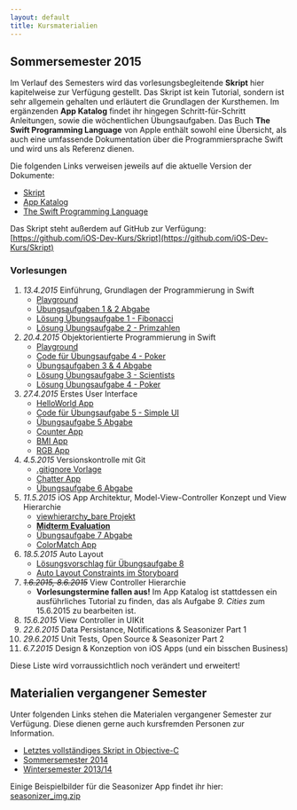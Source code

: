 ```yaml
---
layout: default
title: Kursmaterialien
---
```


## Sommersemester 2015

Im Verlauf des Semesters wird das vorlesungsbegleitende **Skript** hier kapitelweise zur Verfügung gestellt. Das Skript ist kein Tutorial, sondern ist sehr allgemein gehalten und erläutert die Grundlagen der Kursthemen. Im ergänzenden **App Katalog** findet ihr hingegen Schritt-für-Schritt Anleitungen, sowie die wöchentlichen Übungsaufgaben. Das Buch **The Swift Programming Language** von Apple enthält sowohl eine Übersicht, als auch eine umfassende Dokumentation über die Programmiersprache Swift und wird uns als Referenz dienen.

Die folgenden Links verweisen jeweils auf die aktuelle Version der Dokumente:

- [Skript](https://github.com/iOS-Dev-Kurs/Skript/raw/master/dist/ios_dev_kurs_skript.pdf)
- [App Katalog](https://github.com/iOS-Dev-Kurs/Skript/raw/master/dist/ios_dev_kurs_app_katalog.pdf)
- [The Swift Programming Language](https://developer.apple.com/library/ios/documentation/Swift/Conceptual/Swift_Programming_Language/)

Das Skript steht außerdem auf GitHub zur Verfügung: [https://github.com/iOS-Dev-Kurs/Skript](https://github.com/iOS-Dev-Kurs/Skript)

### Vorlesungen

1. *13.4.2015* Einführung, Grundlagen der Programmierung in Swift
	- [Playground](https://github.com/iOS-Dev-Kurs/Skript/raw/master/dist/material/01%20-%20Grundlagen%20der%20Programmierung%20in%20Swift.playground.zip)
	- [Übungsaufgaben 1 & 2 Abgabe](https://docs.google.com/forms/d/1upxTwhuNBNlbvEmcR7_h6mBDQUchChjQucUoNdie0r4/viewform?usp=send_form)
	- [Lösung Übungsaufgabe 1 - Fibonacci](https://github.com/iOS-Dev-Kurs/Skript/raw/master/dist/exercises/01%20-%20Fibonacci.playground.zip)
	- [Lösung Übungsaufgabe 2 - Primzahlen](https://github.com/iOS-Dev-Kurs/Skript/raw/master/dist/exercises/02%20-%20Primzahlen.playground.zip)
2. *20.4.2015* Objektorientierte Programmierung in Swift
	- [Playground](https://github.com/iOS-Dev-Kurs/Skript/raw/master/dist/material/02%20-%20Objektorientierte%20Programmierung%20in%20Swift.playground.zip)
	- [Code für Übungsaufgabe 4 - Poker](https://gist.github.com/knly/d5d389426560cb502f8e)
	- [Übungsaufgaben 3 & 4 Abgabe](https://docs.google.com/forms/d/1aw3xDdcxxWTI5XiMwPR-H_6CKThcGfWGic5WL9GA-jw/viewform?usp=send_form)
	- [Lösung Übungsaufgabe 3 - Scientists](https://github.com/iOS-Dev-Kurs/Skript/raw/master/dist/exercises/03%20-%20Scientists.playground.zip)
	- [Lösung Übungsaufgabe 4 - Poker](https://github.com/iOS-Dev-Kurs/Skript/raw/master/dist/exercises/04%20-%20Poker.playground.zip)
3. *27.4.2015* Erstes User Interface
	- [HelloWorld App](https://github.com/iOS-Dev-Kurs/HelloWorld)
	- [Code für Übungsaufgabe 5 - Simple UI](https://gist.github.com/knly/364a002c034785789e26)
	- [Übungsaufgabe 5 Abgabe](https://docs.google.com/forms/d/1Z6UbZJvfb5DIqYbtFnWbKXxh4LPxUyq4QZs2A4krtDg/viewform?usp=send_form)
	- [Counter App](https://github.com/iOS-Dev-Kurs/Counter)
	- [BMI App](https://github.com/iOS-Dev-Kurs/BMI)
	- [RGB App](https://github.com/iOS-Dev-Kurs/RGB)
4. *4.5.2015* Versionskontrolle mit Git
	- [.gitignore Vorlage](sample.gitignore)
	- [Chatter App](https://github.com/iOS-Dev-Kurs/chatter)
	- [Übungsaufgabe 6 Abgabe](https://docs.google.com/forms/d/1a11jf3uLDg39XujbRoBtXWYmIoPHs6h5xQXf3CZeoOk/viewform?usp=send_form)
5. *11.5.2015* iOS App Architektur, Model-View-Controller Konzept und View Hierarchie
	- [viewhierarchy_bare Projekt](https://github.com/iOS-Dev-Kurs/viewhierarchy_bare)
	- **[Midterm Evaluation](https://docs.google.com/forms/d/1dkVpHBuU-uOUuxXt-_ZC5nVanZfSU4lxYrdkxBS-mjo/viewform?usp=send_form)**
	- [Übungsaufgabe 7 Abgabe](https://docs.google.com/forms/d/1QtzvESlfRzdjytxsFIsdM-tTIH13XdYyd60u90SFC7g/viewform?usp=send_form)
	- [ColorMatch App](https://github.com/iOS-Dev-Kurs/color-match)
6. *18.5.2015* Auto Layout
	- [Lösungsvorschlag für Übungsaufgabe 8](https://gist.github.com/knly/899451dbac24e0f9630e)
	- [Auto Layout Constraints im Storyboard](https://github.com/iOS-Dev-Kurs/AutoLayout)
7. <s>*1.6.2015, 8.6.2015*</s> View Controller Hierarchie
	- **Vorlesungstermine fallen aus!** Im App Katalog ist stattdessen ein ausführliches Tutorial zu finden, das als Aufgabe *9. Cities* zum 15.6.2015 zu bearbeiten ist.
8. *15.6.2015* View Controller in UIKit
9. *22.6.2015* Data Persistance, Notifications & Seasonizer Part 1
10. *29.6.2015* Unit Tests, Open Source & Seasonizer Part 2
11. *6.7.2015* Design & Konzeption von iOS Apps (und ein bisschen Business)

Diese Liste wird vorraussichtlich noch verändert und erweitert!

## Materialien vergangener Semester

Unter folgenden Links stehen die Materialen vergangener Semester zur Verfügung. Diese dienen gerne auch kursfremden Personen zur Information.

- [Letztes vollständiges Skript in Objective-C](https://github.com/iOS-Dev-Kurs/Skript/tree/public/dist)
- [Sommersemester 2014](https://github.com/iOS-Dev-Kurs/Skript/v2/public/dist)
- [Wintersemester 2013/14](https://github.com/iOS-Dev-Kurs/Skript/tree/pre-v2/dist/public)

Einige Beispielbilder für die Seasonizer App findet ihr hier: [seasonizer_img.zip](seasonizer_img.zip)
